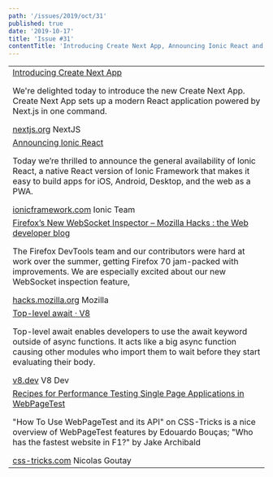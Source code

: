 ```yaml
---
path: '/issues/2019/oct/31'
published: true
date: '2019-10-17'
title: 'Issue #31'
contentTitle: 'Introducing Create Next App, Announcing Ionic React and Firefox’s New WebSocket Inspector – Mozilla Hacks : the Web developer blog ...'
---
```


<center>
	<table align="center" border="0" cellspacing="0" width="100%" height="100%" cellpadding="0">
    <tbody>
				<tr>
					<td>
            <div class="issue__content">
              <a href="https://nextjs.org/blog/create-next-app" target="_blank" rel="noopener noreferrer">
                <span class="issue__content-title">Introducing Create Next App</span>
              </a>
							<p class="issue__content-desc">We're delighted today to introduce the new Create Next App. Create Next App sets up a modern React application powered by Next.js in one command.</p>
							<div class="issue__content-info"><a href="https://nextjs.org/blog/create-next-app" target="_blank" rel="noopener noreferrer">nextjs.org</a> <span>NextJS</span></div>
						</div>
					</td>
				</tr>
				<tr>
					<td>
            <div class="issue__content">
              <a href="https://ionicframework.com/blog/announcing-ionic-react/" target="_blank" rel="noopener noreferrer">
                <span class="issue__content-title">Announcing Ionic React</span>
              </a>
							<p class="issue__content-desc">Today we’re thrilled to announce the general availability of Ionic React, a native React version of Ionic Framework that makes it easy to build apps for iOS, Android, Desktop, and the web as a PWA.</p>
							<div class="issue__content-info"><a href="https://ionicframework.com/blog/announcing-ionic-react/" target="_blank" rel="noopener noreferrer">ionicframework.com</a> <span>Ionic Team</span></div>
						</div>
					</td>
				</tr>
				<tr>
					<td>
            <div class="issue__content">
              <a href="https://hacks.mozilla.org/2019/10/firefoxs-new-websocket-inspector" target="_blank" rel="noopener noreferrer">
                <span class="issue__content-title">Firefox’s New WebSocket Inspector – Mozilla Hacks : the Web developer blog</span>
              </a>
							<p class="issue__content-desc">The Firefox DevTools team and our contributors were hard at work over the summer, getting Firefox 70 jam-packed with improvements. We are especially excited about our new WebSocket inspection feature, </p>
							<div class="issue__content-info"><a href="https://hacks.mozilla.org/2019/10/firefoxs-new-websocket-inspector" target="_blank" rel="noopener noreferrer">hacks.mozilla.org</a> <span>Mozilla</span></div>
						</div>
					</td>
				</tr>
				<tr>
					<td>
            <div class="issue__content">
              <a href="https://v8.dev/features/top-level-await" target="_blank" rel="noopener noreferrer">
                <span class="issue__content-title">Top-level await · V8</span>
              </a>
							<p class="issue__content-desc">Top-level await enables developers to use the await keyword outside of async functions. It acts like a big async function causing other modules who import them to wait before they start evaluating their body.</p>
							<div class="issue__content-info"><a href="https://v8.dev/features/top-level-await" target="_blank" rel="noopener noreferrer">v8.dev</a> <span>V8 Dev</span></div>
						</div>
					</td>
				</tr>
				<tr>
					<td>
            <div class="issue__content">
              <a href="https://css-tricks.com/recipes-for-performance-testing-single-page-applications-in-webpagetest/" target="_blank" rel="noopener noreferrer">
                <span class="issue__content-title">Recipes for Performance Testing Single Page Applications in WebPageTest</span>
              </a>
							<p class="issue__content-desc">"How To Use WebPageTest and its API" on CSS-Tricks is a nice overview of WebPageTest features by Edouardo Bouças; "Who has the fastest website in F1?" by Jake Archibald </p>
							<div class="issue__content-info"><a href="https://css-tricks.com/recipes-for-performance-testing-single-page-applications-in-webpagetest/" target="_blank" rel="noopener noreferrer">css-tricks.com</a> <span>Nicolas Goutay</span></div>
						</div>
					</td>
				</tr></tbody>
  </table>
</center>
